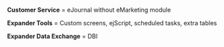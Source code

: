 <properties date="2016-06-24"
SortOrder="19"
/>

**Customer Service** = eJournal without eMarketing module

**Expander Tools** = Custom screens, ejScript, scheduled tasks, extra tables

**Expander Data Exchange** = DBI

 
